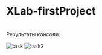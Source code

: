 # XLab-firstProject
<br/>
Результаты консоли:

![task](https://github.com/Xsu-13/XLab-firstProject/assets/73441321/6a06034b-c0c8-449e-bfaf-3e6cea46e5df)
![task2](https://github.com/Xsu-13/XLab-firstProject/assets/73441321/7ee10f9c-f9ea-4b24-a8f3-fa3013f39a9a)
